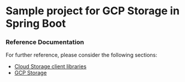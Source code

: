 # Sample project for GCP Storage in Spring Boot

### Reference Documentation

For further reference, please consider the following sections:

* [Cloud Storage client libraries](https://cloud.google.com/storage/docs/reference/libraries#client-libraries-install-java)
* [GCP Storage](https://cloud.spring.io/spring-cloud-gcp/reference/html/#spring-resources)

